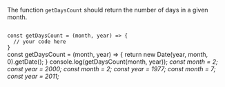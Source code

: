 The function `getDaysCount` should return the number of days in a given month.

<Editor lang="javascript" type="exercise" testMode="multipleInput">
<code>
const getDaysCount = (month, year) => {
  // your code here
}
</code>

<solution>
const getDaysCount = (month, year) => {
  return new Date(year, month, 0).getDate();
}
</solution>

<testcases>
<caller>
console.log(getDaysCount(month, year));
</caller>
<testcase>
<i>
const month = 2;
const year = 2000;
</i>
</testcase>
<testcase>
<i>
const month = 2;
const year = 1977;
</i>
</testcase>
<testcase>
<i>
const month = 7;
const year = 2011;
</i>
</testcase>
</testcases>
</Editor>